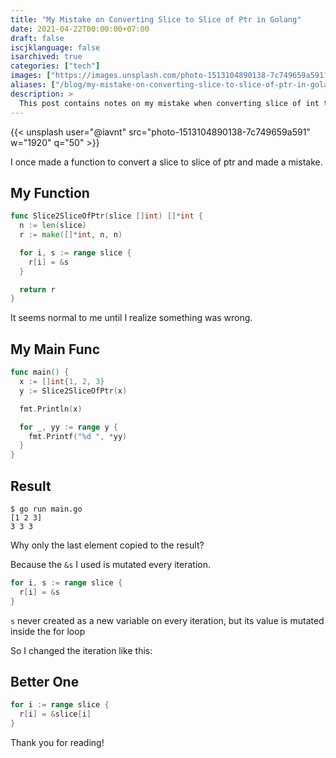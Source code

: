 ```yaml
---
title: "My Mistake on Converting Slice to Slice of Ptr in Golang"
date: 2021-04-22T00:00:00+07:00
draft: false
iscjklanguage: false
isarchived: true
categories: ["tech"]
images: ["https://images.unsplash.com/photo-1513104890138-7c749659a591?w=1920&q=50"]
aliases: ["/blog/my-mistake-on-converting-slice-to-slice-of-ptr-in-golang-24761b"]
description: >
  This post contains notes on my mistake when converting slice of int to slice of int ptr
---
```


{{< unsplash user="@iavnt" src="photo-1513104890138-7c749659a591" w="1920" q="50" >}}

I once made a function to convert a slice to slice of ptr and made a mistake.

## My Function

```go
func Slice2SliceOfPtr(slice []int) []*int {
  n := len(slice)
  r := make([]*int, n, n)

  for i, s := range slice {
    r[i] = &s
  }

  return r
}
```

It seems normal to me until I realize something was wrong.

## My Main Func

```go
func main() {
  x := []int{1, 2, 3}
  y := Slice2SliceOfPtr(x)

  fmt.Println(x)

  for _, yy := range y {
    fmt.Printf("%d ", *yy)
  }
}
```

## Result

```shell
$ go run main.go 
[1 2 3]
3 3 3
```

Why only the last element copied to the result?

Because the `&s` I used is mutated every iteration.

```go
for i, s := range slice {
  r[i] = &s
}
```

`s` never created as a new variable on every iteration, but its value is mutated inside the for loop

So I changed the iteration like this:

## Better One

```go
for i := range slice {
  r[i] = &slice[i]
}
```

Thank you for reading!

